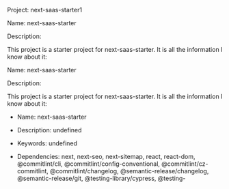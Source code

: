 

Project: next-saas-starter1

Name: next-saas-starter

Description:

This project is a starter project for next-saas-starter. It is all the information I know about it:

Name: next-saas-starter

Description:

This project is a starter project for next-saas-starter. It is all the information I know about it:

- Name: next-saas-starter

- Description: undefined

- Keywords: undefined

- Dependencies: next, next-seo, next-sitemap, react, react-dom, @commitlint/cli, @commitlint/config-conventional, @commitlint/cz-commitlint, @commitlint/changelog, @semantic-release/changelog, @semantic-release/git, @testing-library/cypress, @testing-
